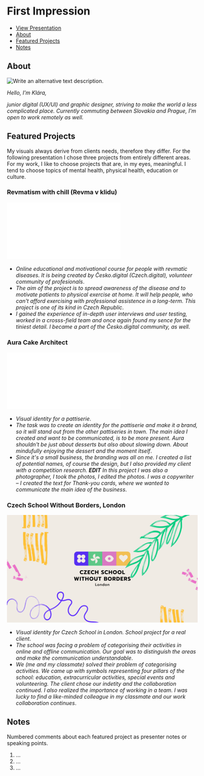 # First Impression

<!-- This is a comment, only visible to the author: Add a link to your presentation. -->
<!-- Presentations do not need to be a PDF, you may link elsewhere, such as Figma, YouTube, etc. -->
<!-- Consider adding navigation to each section (About, Featured Projects, Notes, etc.) -->

- [View Presentation](img/surname-draft-first-impression-2023.pdf)
- [About](#about)
- [Featured Projects](#featured-projects)
- [Notes](#notes)

## About

<!-- Consider including a headshot. We’re not designing, so keep the image width/height around 320px x 320px (square). Replace "surname" with your surname in the file name. -->

![Write an alternative text description.](img/surname-headshot.jpg)

_Hello, I’m Klára,_

_junior digital (UX/UI) and graphic designer, striving to make the world a less complicated place. Currently commuting between Slovakia and Prague, I'm open to work remotely as well._

## Featured Projects

My visuals always derive from clients needs, therefore they differ. <!-- I don't have a specific style. --> For the following presentation I chose three projects from entirely different areas. For my work, I like to choose projects that are, in my eyes, meaningful. I tend to choose topics <!-- connected to --> of mental health, physical health, education or culture.

### Revmatism with chill (Revma v klidu)

<!-- Use a static poster image or animated GIF, but no video files. Again, keep the image width/height manageable, around 1280x x 720px (16:9 aspect ratio), or a max-width of 1280px. -->

![Write an alternative text description.](Revma-v-klidu.pdf)

- *Online educational and motivational course for people with revmatic diseases. It is being created by Česko.digital (Czech.digital), volunteer community of profesionals*.
- *The aim of the project is to spread awareness of the disease and to motivate patients to physical exercise at home. It will help people, who can't afford exercising with professional assistence in a long-term. This project is one of its kind in Czech Republic*.
- *I gained the experience of in-depth user interviews and user testing, worked in a crosss-field team and once again found my sence for the tiniest detail. I became a part of the Česko.digital community, as well*.

### Aura Cake Architect

<!-- Use a static poster image or animated GIF, but no video files. Again, keep the image width/height manageable, around 1280x x 720px (16:9 aspect ratio), or a max-width of 1280px. -->

![Write an alternative text description.](aura-cake-architect.pdf)

- *Visual identity for a pattiserie*.
- *The task was to create an identity for the pattiserie and make it a brand, so it will stand out from the other pattiseries in town. The main idea I created and want to be communicated, is to be more present. Aura shouldn't be just about desserts but also about slowing down. About mindufully enjoying the dessert and the moment itself*.
- *Since it's a small business, the branding was all on me. I created a list of potential names, of course the design, but I also provided my client with a competition research. **EDIT** In this project I was also a photographer, I took the photos, I edited the photos. I was a copywriter – I created the text for Thank-you cards, where we wanted to communicate the main idea of the business*.

### Czech School Without Borders, London

<!-- Use a static poster image or animated GIF, but no video files. Again, keep the image width/height manageable, around 1280x x 720px (16:9 aspect ratio), or a max-width of 1280px. -->

![Write an alternative text description.](CSWB.png)

- *Visual identity for Czech School in London. School project for a real client*.
- *The school was facing a problem of categorising their activities in online and offline communication. Our goal was to distinguish the areas and make the communication understandable*.
- *We (me and my classmate) solved their problem of categorising activities. We came up with symbols representing four pillars of the school: education, extracurricular activities, special events and volunteering. The client chose our indetity and the collaboration continued. I also realized the importance of working in a team. I was lucky to find a like-minded colleague in my classmate and our work collaboration continues*.

<!-- ### Featured Project Title 1 -->

<!-- Use a static poster image or animated GIF, but no video files. Again, keep the image width/height manageable, around 1280x x 720px (16:9 aspect ratio), or a max-width of 1280px. -->

<!--![Write an alternative text description.](img/featured-project-01.png)

<!-- - A short description about the project — *the what*.
- A short description about the significance of the project — *the whys*.
- A short description about the outcome of the project — *the result or takeaway*. -->

## Notes

Numbered comments about each featured project as presenter notes or speaking points.

1. …
2. …
3. …
<!-- And so on. -->
